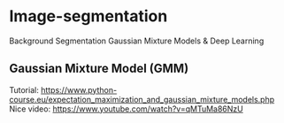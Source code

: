 # Image-segmentation
Background Segmentation Gaussian Mixture Models &amp; Deep Learning


## Gaussian Mixture Model (GMM)

Tutorial: https://www.python-course.eu/expectation_maximization_and_gaussian_mixture_models.php
Nice video: https://www.youtube.com/watch?v=qMTuMa86NzU
